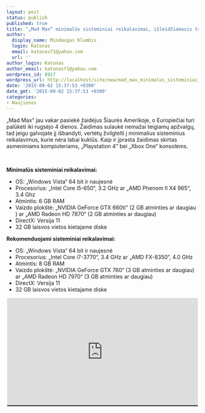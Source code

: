 ```yaml
---
layout: post
status: publish
published: true
title: "„Mad Max“ minimalūs sisteminiai reikalavimai, išleidžiamasis treileris"
author:
  display_name: Mindaugas Klumbis
  login: Katonas
  email: katonasf1@yahoo.com
  url: ''
author_login: Katonas
author_email: katonasf1@yahoo.com
wordpress_id: 8927
wordpress_url: http://localhost/site/new/mad_max_minimalus_sisteminiai_reikalavimai_isleidziamasis_treileris/
date: '2015-09-02 15:37:53 +0300'
date_gmt: '2015-09-02 15:37:53 +0300'
categories:
- Naujienos
---
```

<p>
	&bdquo;Mad Max&ldquo; jau vakar pasiekė žaidėjus &Scaron;iaurės Amerikoje, o Europiečiai turi palūkėti iki rugsėjo 4 dienos. Žaidimas sulaukė nemažai teigiamų apžvalgų, tad jeigu galvojate jį i&scaron;bandyti, vertėtų žvilgtelti į minimalius sisteminius reikalavimus, kurie nėra labai kuklūs. Kaip ir įprasta žaidimas skirtas asmeniniams kompiuteriams, &bdquo;Playstation 4&ldquo; bei &bdquo;Xbox One&ldquo; konsolėms.</p>
<p>
	&nbsp;</p>
<p>
	<strong>Minimalūs sisteminiai reikalavimai:</strong></p>
<ul>
<li>
		OS: &bdquo;Windows Vista&ldquo; 64 bit ir naujesnė</li>
<li>
		Procesorius: &bdquo;Intel Core i5-650&ldquo;, 3.2 GHz ar &bdquo;AMD Phenom II X4 965&ldquo;, 3.4 Ghz</li>
<li>
		Atmintis: 6 GB RAM</li>
<li>
		Vaizdo plok&scaron;tė: &bdquo;NVIDIA GeForce GTX 660ti&ldquo; (2 GB atminties ar daugiau ) ar &bdquo;AMD Radeon HD 7870&ldquo; (2 GB atminties ar daugiau)</li>
<li>
		DirectX: Versija 11</li>
<li>
		32 GB laisvos vietos kietajame diske</li>
</ul>
<p>
	<strong>Rekomenduojami sisteminiai reikalavimai:</strong></p>
<ul>
<li>
		OS: &bdquo;Windows Vista&ldquo; 64 bit ir naujesnė</li>
<li>
		Procesorius: &bdquo;Intel Core i7-3770&ldquo;, 3.4 GHz ar &bdquo;AMD FX-8350&ldquo;, 4.0 GHz</li>
<li>
		Atmintis: 8 GB RAM</li>
<li>
		Vaizdo plok&scaron;tė: &bdquo;NVIDIA GeForce GTX 760&ldquo; (3 GB atminties ar daugiau) ar &bdquo;AMD Radeon HD 7970&ldquo; (3 GB atminties ar daugiau)</li>
<li>
		DirectX: Versija 11</li>
<li>
		32 GB laisvos vietos kietajame diske</li>
</ul>
<p style="text-align: center;">
	<span style="color: rgb(187, 187, 187); font-family: Roboto, Arial, Helvetica, sans-serif; font-size: 11px; line-height: 25px; white-space: nowrap; background-color: rgba(28, 28, 28, 0.8);"><iframe allowfullscreen="" frameborder="0" height="281" src="https://www.youtube.com/embed/I3KNykuNV-A" width="500"></iframe></span></p>
